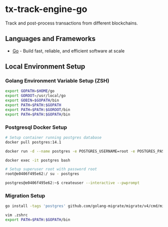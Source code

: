 # tx-track-engine-go

Track and post-process transactions from different blockchains.

## Languages and Frameworks

- [Go](https://go.dev) - Build fast, reliable, and efficient software at scale

## Local Environment Setup

### Golang Environment Variable Setup (ZSH)

```bash
export GOPATH=$HOME/go
export GOROOT=/usr/local/go
export GOBIN=$GOPATH/bin
export PATH=$PATH:$GOPATH
export PATH=$PATH:$GOROOT/bin
export PATH=$PATH:$GOPATH/bin
```

### Postgresql Docker Setup

```bash
# Setup container running postgres database
docker pull postgres:14.1

docker run -d --name postgres -e POSTGRES_USERNAME=root -e POSTGRES_PASSWORD=root -v ${HOME}/<path>/:/var/lib/postgresql/data -p 5432:5432 postgres:14.1

docker exec -it postgres bash

# Setup superuser root with password root
root@e0406f495e62:/ su - postgres

postgres@e0406f495e62:~$ createuser --interactive --pwprompt
```

### Migration Setup

```bash
go install -tags 'postgres' github.com/golang-migrate/migrate/v4/cmd/migrate@latest

vim .zshrc
export PATH=$PATH:$GOPATH/bin
```

